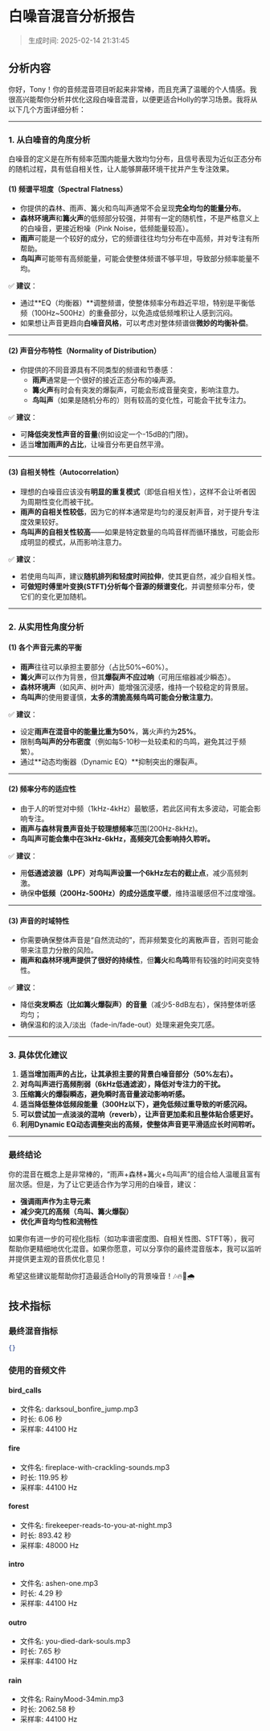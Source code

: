 # 白噪音混音分析报告
> 生成时间: 2025-02-14 21:31:45

## 分析内容

你好，Tony！你的音频混音项目听起来非常棒，而且充满了温暖的个人情感。我很高兴能帮你分析并优化这段白噪音混音，以便更适合Holly的学习场景。我将从以下几个方面详细分析：

---

### **1. 从白噪音的角度分析**
白噪音的定义是在所有频率范围内能量大致均匀分布，且信号表现为近似正态分布的随机过程，具有低自相关性，让人能够屏蔽环境干扰并产生专注效果。

#### **(1) 频谱平坦度（Spectral Flatness）**
- 你提供的森林、雨声、篝火和鸟叫声通常不会呈现**完全均匀的能量分布**。
- **森林环境声**和**篝火声**的低频部分较强，并带有一定的随机性，不是严格意义上的白噪音，更接近粉噪（Pink Noise，低频能量较高）。
- **雨声**可能是一个较好的成分，它的频谱往往均匀分布在中高频，并对专注有所帮助。
- **鸟叫声**可能带有高频能量，可能会使整体频谱不够平坦，导致部分频率能量不均。

✅ **建议**：
- 通过**EQ（均衡器）**调整频谱，使整体频率分布趋近平坦，特别是平衡低频（100Hz~500Hz）的重叠部分，以免造成低频堆积让人感到沉闷。
- 如果想让声音更趋向**白噪音风格**，可以考虑对整体频谱做**微妙的均衡补偿**。

---

#### **(2) 声音分布特性（Normality of Distribution）**
- 你提供的不同音源具有不同类型的频谱和节奏感：
  - **雨声**通常是一个很好的接近正态分布的噪声源。
  - **篝火声**有时会有突发的爆裂声，可能会形成音量突变，影响注意力。
  - **鸟叫声**（如果是随机分布的）则有较高的变化性，可能会干扰专注力。

✅ **建议**：
- 可**降低突发性声音的音量**(例如设定一个-15dB的门限)。
- 适当**增加雨声的占比**，让噪音分布更自然平滑。

---

#### **(3) 自相关特性（Autocorrelation）**
- 理想的白噪音应该没有**明显的重复模式**（即低自相关性），这样不会让听者因为周期性变化而被干扰。
- **雨声的自相关性较低**，因为它的样本通常是均匀的漫反射声音，对于提升专注度效果较好。
- **鸟叫声的自相关性较高**——如果是特定数量的鸟鸣音样而循环播放，可能会形成明显的模式，从而影响注意力。

✅ **建议**：
- 若使用鸟叫声，建议**随机排列和轻度时间拉伸**，使其更自然，减少自相关性。
- **可做短时傅里叶变换(STFT)分析每个音源的频谱变化**，并调整频率分布，使它们的变化更加随机。

---

### **2. 从实用性角度分析**
#### **(1) 各个声音元素的平衡**
- **雨声**往往可以承担主要部分（占比50%~60%）。
- **篝火声**可以作为背景，但其**爆裂声不应过响**（可用压缩器减少瞬态）。
- **森林环境声**（如风声、树叶声）能增强沉浸感，维持一个较稳定的背景层。
- **鸟叫声**的使用要谨慎，**太多的清脆高频鸟鸣可能会分散注意力**。

✅ **建议**：
- 设定**雨声在混音中的能量比重为50%**，篝火声约为**25%**。
- 限制**鸟叫声的分布密度**（例如每5-10秒一处较柔和的鸟鸣，避免其过于频繁）。
- 通过**动态均衡器（Dynamic EQ）**抑制突出的爆裂声。

---

#### **(2) 频率分布的适应性**
- 由于人的听觉对中频（1kHz-4kHz）最敏感，若此区间有太多波动，可能会影响专注。
- **雨声与森林背景声音处于较理想频率**范围(200Hz-8kHz)。
- **鸟叫声可能会集中在3kHz-6kHz，高频突兀会影响持久聆听。**

✅ **建议**：
- 用**低通滤波器（LPF）**对鸟叫声设置一个**6kHz左右的截止点**，减少高频刺激。
- 确保**中低频（200Hz-500Hz）的成分适度平缓**，维持温暖感但不过度增强。

---

#### **(3) 声音的时域特性**
- 你需要确保整体声音是“自然流动的”，而非频繁变化的离散声音，否则可能会带来注意力分散的风险。
- **雨声和森林环境声提供了很好的持续性**，但**篝火**和**鸟鸣**带有较强的时间突变特性。

✅ **建议**：
- 降低**突发瞬态（比如篝火爆裂声）的音量**（减少5-8dB左右），保持整体听感均匀；
- 确保温和的淡入/淡出（fade-in/fade-out）处理来避免突兀感。

---

### **3. 具体优化建议**
1. **适当增加雨声的占比，让其承担主要的背景白噪音部分（50%左右）。**
2. **对鸟叫声进行高频削弱（6kHz低通滤波），降低对专注力的干扰。**
3. **压缩篝火的爆裂瞬态，避免瞬时高音量波动影响听感。**
4. **适当降低整体低频段能量（300Hz以下），避免低频过重导致的听感沉闷。**
5. **可以尝试加一点淡淡的混响（reverb），让声音更加柔和且整体贴合感更好。**
6. **利用Dynamic EQ动态调整突出的高频，使整体声音更平滑适应长时间聆听。**

---

### **最终结论**
你的混音在概念上是非常棒的，“雨声+森林+篝火+鸟叫声”的组合给人温暖且富有层次感。但是，为了让它更适合作为学习用的白噪音，建议：
- **强调雨声作为主导元素**
- **减少突兀的高频（鸟叫、篝火爆裂）**
- **优化声音均匀性和流畅性**
  
如果你有进一步的可视化指标（如功率谱密度图、自相关性图、STFT等），我可帮助你更精细地优化混音。如果你愿意，可以分享你的最终混音版本，我可以监听并提供更主观的音质优化意见！

希望这些建议能帮助你打造最适合Holly的背景噪音！🎶🔥🌿🌧️

## 技术指标

### 最终混音指标
```json
{}
```

### 使用的音频文件

#### bird_calls
- 文件名: darksoul_bonfire_jump.mp3
- 时长: 6.06 秒
- 采样率: 44100 Hz

#### fire
- 文件名: fireplace-with-crackling-sounds.mp3
- 时长: 119.95 秒
- 采样率: 44100 Hz

#### forest
- 文件名: firekeeper-reads-to-you-at-night.mp3
- 时长: 893.42 秒
- 采样率: 48000 Hz

#### intro
- 文件名: ashen-one.mp3
- 时长: 4.29 秒
- 采样率: 44100 Hz

#### outro
- 文件名: you-died-dark-souls.mp3
- 时长: 7.65 秒
- 采样率: 44100 Hz

#### rain
- 文件名: RainyMood-34min.mp3
- 时长: 2062.58 秒
- 采样率: 44100 Hz
